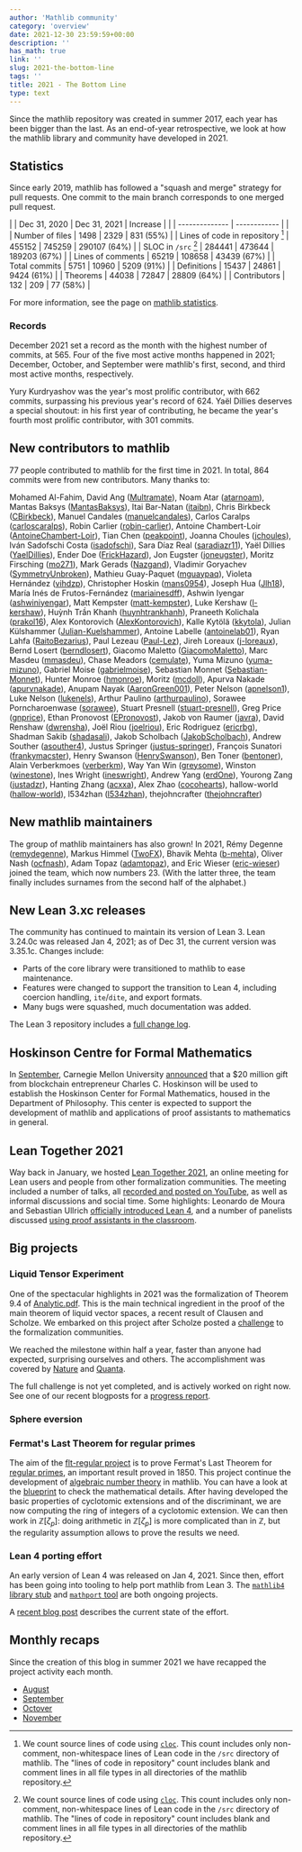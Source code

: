```yaml
---
author: 'Mathlib community'
category: 'overview'
date: 2021-12-30 23:59:59+00:00
description: ''
has_math: true
link: ''
slug: 2021-the-bottom-line
tags: ''
title: 2021 - The Bottom Line
type: text
---
```


Since the mathlib repository was created in summer 2017,
each year has been bigger than the last. 
As an end-of-year retrospective, we look at how the mathlib library and community have developed in 2021.

## Statistics

Since early 2019, mathlib has followed a "squash and merge" strategy for pull requests.
One commit to the main branch corresponds to one merged pull request.

| | Dec 31, 2020 | Dec 31, 2021 | Increase |
| | -------------- | ------------ | |
| Number of files | 1498 | 2329 | 831 (55%) |
| Lines of code in repository [^1] | 455152 | 745259 | 290107 (64%) |
| SLOC in `/src` [^1] | 284441 | 473644 | 189203 (67%) |
| Lines of comments | 65219 | 108658 | 43439 (67%) |
| Total commits | 5751 | 10960 | 5209 (91%) |
| Definitions | 15437 | 24861 | 9424 (61%) |
| Theorems | 44038 | 72847 | 28809 (64%) | 
| Contributors | 132 | 209 | 77 (58%) |

[^1]: We count source lines of code using [`cloc`](http://cloc.sourceforge.net/). This count includes only non-comment, non-whitespace lines of Lean code in the `/src` directory of mathlib. The "lines of code in repository" count includes blank and comment lines in all file types in all directories of the mathlib repository.

For more information, see the page on [mathlib statistics](https://leanprover-community.github.io/mathlib_stats.html).

### Records


December 2021 set a record as the month with the highest number of commits, at 565. 
Four of the five most active months happened in 2021;
December, October, and September were mathlib's first, second, and third most active months, respectively.

Yury Kurdryashov was the year's most prolific contributor, with 662 commits, surpassing his previous year's record of 624.
Yaël Dillies deserves a special shoutout: 
in his first year of contributing, he became the year's fourth most prolific contributor, with 301 commits.

## New contributors to mathlib

77 people contributed to mathlib for the first time in 2021.
In total, 864 commits were from new contributors. Many thanks to:

Mohamed Al-Fahim<!-- Github account has been deleted  -->, David Ang ([Multramate](https://github.com/Multramate)), Noam Atar ([atarnoam](https://github.com/atarnoam)), Mantas Baksys ([MantasBaksys](https://github.com/MantasBaksys)), Itai Bar-Natan ([itaibn](https://github.com/itaibn)), Chris Birkbeck ([CBirkbeck](https://github.com/CBirkbeck)), Manuel Candales ([manuelcandales](https://github.com/manuelcandales)), Carlos Caralps ([carloscaralps](https://github.com/carloscaralps)), Robin Carlier ([robin-carlier](https://github.com/robincarlier)), Antoine Chambert-Loir ([AntoineChambert-Loir](https://github.com/AntoineChambert-Loir)), Tian Chen ([peakpoint](https://github.com/peakpoint)), Joanna Choules ([jchoules](https://github.com/jchoules)), Iván Sadofschi Costa ([isadofschi](https://github.com/isadofschi)), Sara Díaz Real ([saradiazr11](https://github.com/saradiazr11)), Yaël Dillies ([YaelDillies](https://github.com/YaelDillies)), Ender Doe ([FrickHazard](https://github.com/FrickHazard)), Jon Eugster ([joneugster](https://github.com/joneugster)), Moritz Firsching ([mo271](https://github.com/mo271)), Mark Gerads ([Nazgand](https://github.com/Nazgand)), Vladimir Goryachev ([SymmetryUnbroken](https://github.com/SymmetryUnbroken)), Mathieu Guay-Paquet ([mguaypaq](https://github.com/mguaypaq)), Violeta Hernández ([vihdzp](https://github.com/vihdzp)), Christopher Hoskin ([mans0954](https://github.com/mans0954)), Joseph Hua ([Jlh18](https://github.com/Jlh18)), María Inés de Frutos-Fernández ([mariainesdff](https://github.com/mariainesdff)), Ashwin Iyengar ([ashwiniyengar](https://github.com/ashwiniyengar)), Matt Kempster ([matt-kempster](https://github.com/matt-kempster)), Luke Kershaw ([l-kershaw](https://github.com/l-kershaw)), Huỳnh Trần Khanh ([huynhtrankhanh](https://github.com/huynhtrankhanh)), Praneeth Kolichala ([prakol16](https://github.com/prakol16)), Alex Kontorovich ([AlexKontorovich](https://github.com/AlexKontorovich)), Kalle Kytölä ([kkytola](https://github.com/kkytola)), Julian Külshammer ([Julian-Kuelshammer](https://github.com/Julian-Kuelshammer)), Antoine Labelle ([antoinelab01](https://github.com/antoinelab01)), Ryan Lahfa ([RaitoBezarius](https://github.com/RaitoBezarius)), Paul Lezeau ([Paul-Lez](https://github.com/Paul-Lez)), Jireh Loreaux ([j-loreaux](https://github.com/j-loreaux)), Bernd Losert ([berndlosert](https://github.com/berndlosert)), Giacomo Maletto ([GiacomoMaletto](https://github.com/GiacomoMaletto)), Marc Masdeu ([mmasdeu](https://github.com/mmasdeu)), Chase Meadors ([cemulate](https://github.com/cemulate)), Yuma Mizuno ([yuma-mizuno](https://github.com/yuma-mizuno)), Gabriel Moise ([gabrielmoise](https://github.com/gabrielmoise)), Sebastian Monnet ([Sebastian-Monnet](https://github.com/Sebastian-Monnet)), Hunter Monroe ([hmonroe](https://github.com/hmonroe)),  Moritz ([mcdoll](https://github.com/mcdoll)), Apurva Nakade ([apurvnakade](https://github.com/apurvnakade)), Anupam Nayak ([AaronGreen001](https://github.com/AaronGreen001)), Peter Nelson ([apnelson1](https://github.com/apnelson1)), Luke Nelson ([lukenels](https://github.com/lukenels)), Arthur Paulino ([arthurpaulino](https://github.com/arthurpaulino)), Sorawee Porncharoenwase ([sorawee](https://github.com/sorawee)), Stuart Presnell ([stuart-presnell](https://github.com/stuart-presnell)), Greg Price ([gnprice](https://github.com/gnprice)), Ethan Pronovost ([EPronovost](https://github.com/EPronovost)), Jakob von Raumer ([javra](https://github.com/javra)), David Renshaw ([dwrensha](https://github.com/dwrensha)), Joël Riou ([joelriou](https://github.com/joelriou)), Eric Rodriguez ([ericrbg](https://github.com/ericrbg)), Shadman Sakib ([shadasali](https://github.com/shadasali)), Jakob Scholbach ([JakobScholbach](https://github.com/JakobScholbach)), Andrew Souther ([asouther4](https://github.com/asouther4)), Justus Springer ([justus-springer](https://github.com/justus-springer)), François Sunatori ([frankymacster](https://github.com/frankymacster)), Henry Swanson ([HenrySwanson](https://github.com/HenrySwanson)), Ben Toner ([bentoner](https://github.com/bentoner)), Alain Verberkmoes ([verberkm](https://github.com/verberkm)), Way Yan Win ([greysome](https://github.com/greysome)),  Winston ([winestone](https://github.com/winestone)), Ines Wright ([ineswright](https://github.com/ineswright)), Andrew Yang ([erdOne](https://github.com/erdOne)), Yourong Zang ([justadzr](https://github.com/justadzr)), Hanting Zhang ([acxxa](https://github.com/acxxa)), Alex Zhao ([cocohearts](https://github.com/cocohearts)),  hallow-world ([hallow-world](https://github.com/hallow-world)),  l534zhan ([l534zhan](https://github.com/l534zhan)),  thejohncrafter ([thejohncrafter](https://github.com/thejohncrafter))

## New mathlib maintainers

  The group of mathlib maintainers has also grown! In 2021, Rémy Degenne ([remydegenne](https://github.com/remydegenne)), Markus Himmel ([TwoFX](https://github.com/TwoFX)), Bhavik Mehta ([b-mehta](https://github.com/b-mehta)), Oliver Nash ([ocfnash](https://github.com/ocfnash)), Adam Topaz ([adamtopaz](https://github.com/adamtopaz)), and Eric Wieser ([eric-wieser](https://github.com/eric-wieser)) joined the team, which now numbers 23. (With the latter three, the team finally includes surnames from the second half of the alphabet.)

## New Lean 3.xc releases

The community has continued to maintain its version of Lean 3. Lean 3.24.0c was released Jan 4, 2021; as of Dec 31, the current version was 3.35.1c. Changes include:

* Parts of the core library were transitioned to mathlib to ease maintenance.
* Features were changed to support the transition to Lean 4, including coercion handling, `ite`/`dite`, and export formats.
* Many bugs were squashed, much documentation was added.

The Lean 3 repository includes a [full change log](https://github.com/leanprover-community/lean/blob/master/doc/changes.md).

## Hoskinson Centre for Formal Mathematics

In [September](https://leanprover-community.github.io/blog/posts/hoskinson-center-announced/),
Carnegie Mellon University [announced](https://www.cmu.edu/news/stories/archives/2021/september/hoskinson-center-for-formal-mathematics.html) that 
a $20 million gift from blockchain entrepreneur Charles C. Hoskinson 
will be used to establish the Hoskinson Center for Formal Mathematics, 
housed in the Department of Philosophy. 
This center is expected to support the development of mathlib and applications of proof assistants to mathematics in general.

## Lean Together 2021

Way back in January, we hosted [Lean Together 2021](https://leanprover-community.github.io/lt2021/), 
an online meeting for Lean users and people from other formalization communities. 
The meeting included a number of talks, 
all [recorded and posted on YouTube](https://www.youtube.com/playlist?list=PLlF-CfQhukNnO8z3TcFcoKozif9gbl7Yt),
as well as informal discussions and social time. 
Some highlights: Leonardo de Moura and Sebastian Ullrich [officially introduced Lean 4](https://www.youtube.com/watch?v=UeGvhfW1v9M&list=PLlF-CfQhukNnO8z3TcFcoKozif9gbl7Yt&index=5&ab_channel=leanprovercommunity),
and a number of panelists discussed [using proof assistants in the classroom](https://www.youtube.com/watch?v=mTLuON5eRZI&list=PLlF-CfQhukNnO8z3TcFcoKozif9gbl7Yt&index=23&t=6s&ab_channel=leanprovercommunity). 

## Big projects

### Liquid Tensor Experiment

One of the spectacular highlights in 2021 was the formalization of Theorem 9.4
of [Analytic.pdf](https://www.math.uni-bonn.de/people/scholze/Analytic.pdf).
This is the main technical ingredient in the proof of the main theorem of liquid vector spaces,
a recent result of Clausen and Scholze.
We embarked on this project after Scholze posted a
[challenge](https://xenaproject.wordpress.com/2020/12/05/liquid-tensor-experiment/)
to the formalization communities.

We reached the milestone within half a year, faster than anyone had expected,
surprising ourselves and others.
The accomplishment was covered by
[Nature](https://www.nature.com/articles/d41586-021-01627-2)
and
[Quanta](https://www.quantamagazine.org/lean-computer-program-confirms-peter-scholze-proof-20210728/).

The full challenge is not yet completed,
and is actively worked on right now.
See one of our recent blogposts for a
[progress report](https://leanprover-community.github.io/blog/posts/lte-update/).

### Sphere eversion

### Fermat's Last Theorem for regular primes

The aim of the [flt-regular project](https://github.com/leanprover-community/flt-regular)
is to prove Fermat's Last Theorem for
[regular primes](https://en.wikipedia.org/wiki/Regular_prime),
an important result proved in 1850.
This project continue the development of
[algebraic number theory](https://leanprover-community.github.io/blog/posts/dedekind-domains-and-class-number-in-lean/) in mathlib.
You can have a look at the [blueprint](https://leanprover-community.github.io/flt-regular/) to check the mathematical details.
After having developed the basic properties of cyclotomic extensions and of the discriminant,
we are now computing the ring of integers of a cyclotomic extension.
We can then work in $\mathbb{Z}[\zeta_p]$:
doing arithmetic in $\mathbb{Z}[\zeta_p]$ is more complicated than in $\mathbb{Z}$,
but the regularity assumption allows to prove the results we need.

### Lean 4 porting effort

An early version of Lean 4 was released on Jan 4, 2021. 
Since then, effort has been going into tooling to help port mathlib from Lean 3.
The [`mathlib4` library stub](https://github.com/leanprover-community/mathlib4)
and [`mathport` tool](https://github.com/leanprover-community/mathport)
are both ongoing projects.

A [recent blog post](https://leanprover-community.github.io/blog/posts/intro-to-mathport/)
describes the current state of the effort.

## Monthly recaps

Since the creation of this blog in summer 2021 we have recapped the project activity each month.

* [August](https://leanprover-community.github.io/blog/posts/month-in-mathlib-aug-2021/)
* [September](https://leanprover-community.github.io/blog/posts/month-in-mathlib-sep-2021/)
* [Octover](https://leanprover-community.github.io/blog/posts/month-in-mathlib-oct-2021/)
* [November](https://leanprover-community.github.io/blog/posts/month-in-mathlib-nov-2021/)

